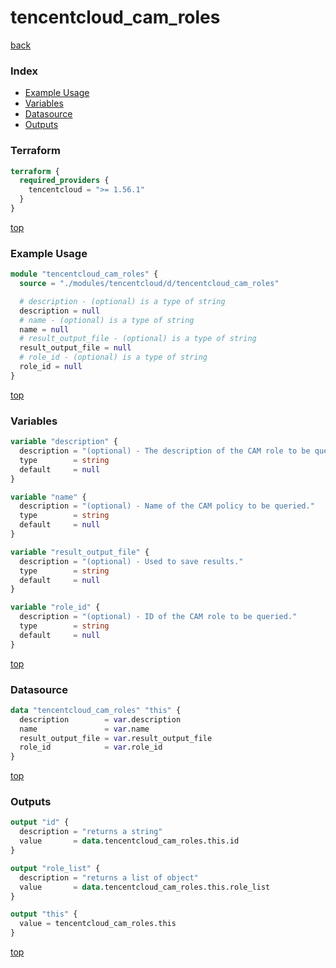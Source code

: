 # tencentcloud_cam_roles

[back](../tencentcloud.md)

### Index

- [Example Usage](#example-usage)
- [Variables](#variables)
- [Datasource](#datasource)
- [Outputs](#outputs)

### Terraform

```terraform
terraform {
  required_providers {
    tencentcloud = ">= 1.56.1"
  }
}
```

[top](#index)

### Example Usage

```terraform
module "tencentcloud_cam_roles" {
  source = "./modules/tencentcloud/d/tencentcloud_cam_roles"

  # description - (optional) is a type of string
  description = null
  # name - (optional) is a type of string
  name = null
  # result_output_file - (optional) is a type of string
  result_output_file = null
  # role_id - (optional) is a type of string
  role_id = null
}
```

[top](#index)

### Variables

```terraform
variable "description" {
  description = "(optional) - The description of the CAM role to be queried."
  type        = string
  default     = null
}

variable "name" {
  description = "(optional) - Name of the CAM policy to be queried."
  type        = string
  default     = null
}

variable "result_output_file" {
  description = "(optional) - Used to save results."
  type        = string
  default     = null
}

variable "role_id" {
  description = "(optional) - ID of the CAM role to be queried."
  type        = string
  default     = null
}
```

[top](#index)

### Datasource

```terraform
data "tencentcloud_cam_roles" "this" {
  description        = var.description
  name               = var.name
  result_output_file = var.result_output_file
  role_id            = var.role_id
}
```

[top](#index)

### Outputs

```terraform
output "id" {
  description = "returns a string"
  value       = data.tencentcloud_cam_roles.this.id
}

output "role_list" {
  description = "returns a list of object"
  value       = data.tencentcloud_cam_roles.this.role_list
}

output "this" {
  value = tencentcloud_cam_roles.this
}
```

[top](#index)